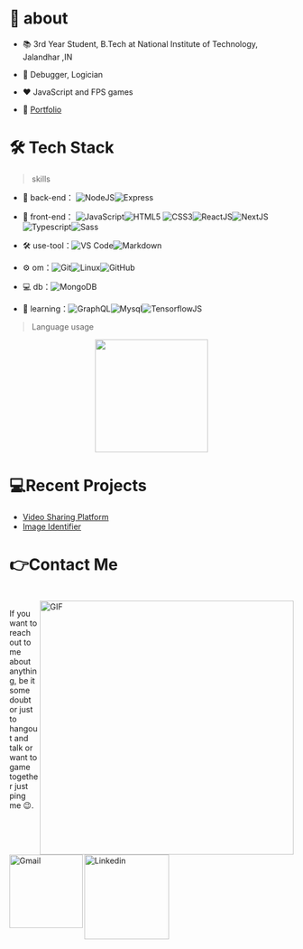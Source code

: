 # 🚀 about

- 📚 3rd Year Student, B.Tech at National Institute of Technology, Jalandhar ,IN
- 💬 Debugger, Logician
- ❤️ JavaScript and FPS games

- 🚀 [Portfolio]()



# 🛠 Tech Stack

> skills

- 🔭 back-end： ![NodeJS](https://img.shields.io/badge/-NodeJS-green?style=flat-circle&logo=Nodejs)![Express](https://img.shields.io/badge/-Express-green?style=flat-circle&logo=Express)

- 👯 front-end： ![JavaScript](https://img.shields.io/badge/-JavaScript-yellow?style=flat-circle&logo=javascript)![HTML5](https://img.shields.io/badge/-HTML5-yellow?style=flat-circle&logo=html5) ![CSS3](https://img.shields.io/badge/-CSS3-yellow?style=flat-circle&logo=css3)![ReactJS](https://img.shields.io/badge/-ReactJS-blue?style=flat-circle&logo=ReactJs)![NextJS](https://img.shields.io/badge/-NextJS-blue?style=flat-circle&logo=NextJs)![Typescript](https://img.shields.io/badge/-Typescript-blue?style=flat-circle&logo=Typescript)![Sass](https://img.shields.io/badge/-Sass-pink?style=flat-circle&logo=Sass)

- :hammer_and_wrench: use-tool：![VS Code](https://img.shields.io/badge/-VSCode-blue?style=flat-circle&logo=VSCode)![Markdown](https://img.shields.io/badge/-Markdown-black?style=flat-circle&logo=markdown)

- ⚙️ om：![Git](https://img.shields.io/badge/-Git-yellow?style=flat-circle&logo=git)![Linux](https://img.shields.io/badge/-Linux-gray?style=flat-circle&logo=Linux)![GitHub](https://img.shields.io/badge/-GitHub-black?style=flat-circle&logo=GitHub)

- 💻 db：![MongoDB](https://img.shields.io/badge/-MongoDB-blue?style=flat-circle&logo=MongoDB)

- 🌱 learning：![GraphQL](https://img.shields.io/badge/-GraphQL-pink?style=flat-circle&logo=Graphql)![Mysql](https://img.shields.io/badge/-Mysql-white?style=flat-circle&logo=mysql)![TensorflowJS](https://img.shields.io/badge/-TensorflowJS-orange?style=flat-circle&logo=Tensorflowjs)

  

> Language usage

<div align="center">
    <img height="200px" src="https://github-readme-stats-api-holic-x.vercel.app/api/top-langs/?username=ScriptedPranav&theme=gruvbox_light&layout=compact"/>
</div>



# 💻Recent Projects

<!-- BLOG-POST-LIST:START -->
- [Video Sharing Platform](https://github.com/ScriptedPranav/See-you)
- [Image Identifier](https://github.com/ScriptedPranav/Image_Identification)
<!-- BLOG-POST-LIST:END -->

# 👉Contact Me
<p>
 </br>


<img hight="320" width="450" align="right" alt="GIF" src="https://github.com/Xx-Ashutosh-xX/Xx-Ashutosh-xX/blob/master/assets/93195.gif">


If you want to reach out to me about anything, be it some doubt or just to hangout and talk or want to game together just ping me 😉.

<a href="mailto:suspranav420@gmail.com">
 <img align="left" alt="Gmail" width="130" hight="100" src="https://github.com/Xx-Ashutosh-xX/Xx-Ashutosh-xX/blob/master/assets/icons/gmail.png" />
</a>
<a href="/">
  <img align="left" alt="Linkedin" width="150" hight="100" src="https://github.com/Xx-Ashutosh-xX/Xx-Ashutosh-xX/blob/master/assets/icons/linkedin.png" />

 </p>
